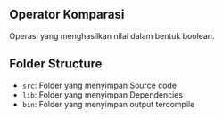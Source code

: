 ## Operator Komparasi

Operasi yang menghasilkan nilai dalam bentuk boolean.

## Folder Structure

- `src`: Folder yang menyimpan Source code
- `lib`: Folder yang menyimpan Dependencies
- `bin`: Folder yang menyimpan output tercompile